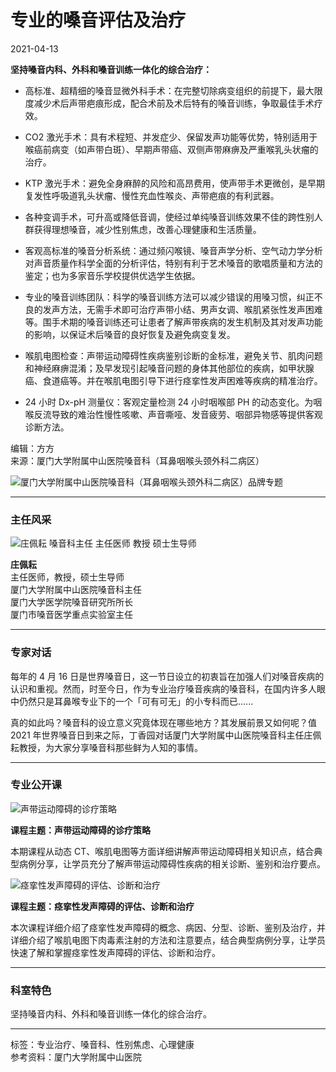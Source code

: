 # 专业的嗓音评估及治疗

2021-04-13

**坚持嗓音内科、外科和嗓音训练一体化的综合治疗：**

-   高标准、超精细的嗓音显微外科手术：在完整切除病变组织的前提下，最大限度减少术后声带疤痕形成，配合术前及术后特有的嗓音训练，争取最佳手术疗效。
    
-   CO2 激光手术：具有术程短、并发症少、保留发声功能等优势，特别适用于喉癌前病变（如声带白斑）、早期声带癌、双侧声带麻痹及严重喉乳头状瘤的治疗。
    
-   KTP 激光手术：避免全身麻醉的风险和高昂费用，使声带手术更微创，是早期复发性呼吸道乳头状瘤、慢性充血性喉炎、声带疤痕的有利武器。
    
-   各种变调手术，可升高或降低音调，使经过单纯嗓音训练效果不佳的跨性别人群获得理想嗓音，减少性别焦虑，改善心理健康和生活质量。
    
-   客观高标准的嗓音分析系统：通过频闪喉镜、嗓音声学分析、空气动力学分析对声音质量作科学全面的分析评估，特别有利于艺术嗓音的歌唱质量和方法的鉴定；也为多家音乐学校提供优选学生依据。
    
-   专业的嗓音训练团队：科学的嗓音训练方法可以减少错误的用嗓习惯，纠正不良的发声方法，无需手术即可治疗声带小结、男声女调、喉肌紧张性发声困难等。围手术期的嗓音训练还可让患者了解声带疾病的发生机制及其对发声功能的影响，以保证术后嗓音的良好恢复及避免病变复发。
    
-   喉肌电图检查：声带运动障碍性疾病鉴别诊断的金标准，避免关节、肌肉问题和神经麻痹混淆；及早发现引起嗓音问题的身体其他部位的疾病，如甲状腺癌、食道癌等。并在喉肌电图引导下进行痉挛性发声困难等疾病的精准治疗。
    
-   24 小时 Dx-pH 测量仪：客观定量检测 24 小时咽喉部 PH 的动态变化。为咽喉反流导致的难治性慢性咳嗽、声音嘶哑、发音疲劳、咽部异物感等提供客观诊断方法。

编辑：方方  
来源：厦门大学附属中山医院嗓音科（耳鼻咽喉头颈外科二病区）

![厦门大学附属中山医院嗓音科（耳鼻咽喉头颈外科二病区）品牌专题](https://img1.dxycdn.com/2021/0413/432/6048517187574325743-10.jpg?ts=1740089339094)

--- 

### 主任风采

![庄佩耘 嗓音科主任 主任医师 教授 硕士生导师](https://img1.dxycdn.com/2021/0401/576/6518027969767503743-10_3_2.png!w220?ts=1740085201650)

**庄佩耘**  
主任医师，教授，硕士生导师  
厦门大学附属中山医院嗓音科主任  
厦门大学医学院嗓音研究所所长  
厦门市嗓音医学重点实验室主任

--- 

### 专家对话

每年的 4 月 16 日是世界嗓音日，这一节日设立的初衷旨在加强人们对嗓音疾病的认识和重视。然而，时至今日，作为专业治疗嗓音疾病的嗓音科，在国内许多人眼中仍然只是耳鼻喉专业下的一个「可有可无」的小专科而已...... 

真的如此吗？嗓音科的设立意义究竟体现在哪些地方？其发展前景又如何呢？值 2021 年世界嗓音日到来之际，丁香园对话厦门大学附属中山医院嗓音科主任庄佩耘教授，为大家分享嗓音科那些鲜为人知的事情。

--- 

### 专业公开课

![声带运动障碍的诊疗策略](https://img1.dxycdn.com/2021/0402/148/7337311503752813743-10_3_2.jpg!w220?ts=1740085201190)

**课程主题：声带运动障碍的诊疗策略**

本期课程从动态 CT、喉肌电图等方面详细讲解声带运动障碍相关知识点，结合典型病例分享，让学员充分了解声带运动障碍性疾病的相关诊断、鉴别和治疗要点。

![痉挛性发声障碍的评估、诊断和治疗](https://img1.dxycdn.com/2021/0402/684/6940636792353813743-10_3_2.jpg!w220?ts=1740085201190)

**课程主题：痉挛性发声障碍的评估、诊断和治疗**

本次课程详细介绍了痉挛性发声障碍的概念、病因、分型、诊断、鉴别及治疗，并详细介绍了喉肌电图下肉毒素注射的方法和注意要点，结合典型病例分享，让学员快速了解和掌握痉挛性发声障碍的评估、诊断和治疗。

--- 

### 科室特色

坚持嗓音内科、外科和嗓音训练一体化的综合治疗。

--- 

标签：专业治疗、嗓音科、性别焦虑、心理健康  
参考资料：厦门大学附属中山医院